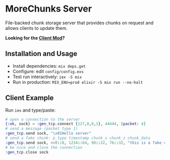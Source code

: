 # MoreChunks Server

File-backed chunk storage server that provides chunks on request and allows clients to update them.

**Looking for the [Client Mod](https://github.com/Gjum/morechunks-forge)?**

## Installation and Usage

- Install dependencies: `mix deps.get`
- Configure: edit `config/config.exs`
- Test run interactively: `iex -S mix`
- Run in production: `MIX_ENV=prod elixir -S mix run --no-halt`

## Client Example

Run `iex` and type/paste:

```elixir
# open a connection to the server
{:ok, sock} = :gen_tcp.connect {127,0,0,1}, 44444, [packet: 4]
# send a message (packet type 1)
:gen_tcp.send sock, "\x01Hello server"
# send a fake chunk: p_type timestamp chunk_x chunk_z chunk_data
:gen_tcp.send sock, <<0::8, 1234::64, 98::32, 76::32, "this is a fake chunk">>
# be nice and close the connection
:gen_tcp.close sock
```
